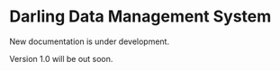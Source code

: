 # Darling Data Management System

New documentation is under development.

Version 1.0 will be out soon.

